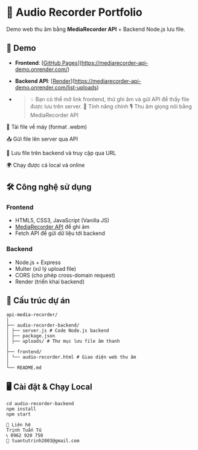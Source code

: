 # 🎤 Audio Recorder Portfolio

Demo web thu âm bằng **MediaRecorder API** + Backend Node.js lưu file.

## 🚀 Demo
- **Frontend**: [[GitHub Pages](https://<username>.github.io/audio-recorder-portfolio/frontend/)](https://mediarecorder-api-demo.onrender.com/)
- **Backend API**: [[Render](https://audio-recorder-backend.onrender.com)](https://mediarecorder-api-demo.onrender.com/list-uploads)

- > 💡 Bạn có thể mở link frontend, thử ghi âm và gửi API để thấy file được lưu trên server.
📌 Tính năng chính
🎙 Thu âm giọng nói bằng MediaRecorder API

💾 Tải file về máy (format .webm)

📤 Gửi file lên server qua API

📂 Lưu file trên backend và truy cập qua URL

🌍 Chạy được cả local và online

## 🛠 Công nghệ sử dụng
### **Frontend**
- HTML5, CSS3, JavaScript (Vanilla JS)
- [MediaRecorder API](https://developer.mozilla.org/en-US/docs/Web/API/MediaRecorder) để ghi âm
- Fetch API để gửi dữ liệu tới backend

### **Backend**
- Node.js + Express
- Multer (xử lý upload file)
- CORS (cho phép cross-domain request)
- Render (triển khai backend)

## 📂 Cấu trúc dự án

```
api-media-recorder/
│
├── audio-recorder-backend/
│ ├── server.js # Code Node.js backend
│ ├── package.json
│ ├── uploads/ # Thư mục lưu file âm thanh
│
├── frontend/
│ └── audio-recorder.html # Giao diện web thu âm
│
└── README.md
```


## 🖥 Cài đặt & Chạy Local

```
cd audio-recorder-backend
npm install
npm start

📧 Liên hệ
Trịnh Tuấn Tú
📞 0962 920 750
📧 tuantutrinh2003@gmail.com

